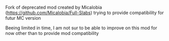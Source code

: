 Fork of deprecated mod created by Micalobia (https://github.com/Micalobia/Full-Slabs) trying to provide compatibility for futur MC version

Beeing limited in time, I am not sur to be able to improve on this mod for now other than to provide mod compatibility
